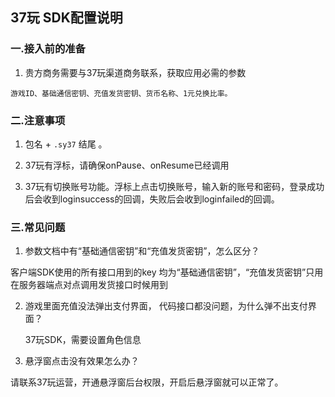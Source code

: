 ## 37玩 SDK配置说明

###  一.接入前的准备

  1. 贵方商务需要与37玩渠道商务联系，获取应用必需的参数

    游戏ID、基础通信密钥、充值发货密钥、货币名称、1元兑换比率。



### 二.注意事项

  1.  包名 + `.sy37`  结尾  。

  2.  37玩有浮标，请确保onPause、onResume已经调用

  3.  37玩有切换账号功能。浮标上点击切换账号，输入新的账号和密码，登录成功后会收到loginsuccess的回调，失败后会收到loginfailed的回调。


### 三.常见问题

   1. 参数文档中有“基础通信密钥”和“充值发货密钥”，怎么区分？

   客户端SDK使用的所有接口用到的key 均为“基础通信密钥”，“充值发货密钥”只用在服务器端点对点调用发货接口时候用到

   2. 游戏里面充值没法弹出支付界面， 代码接口都没问题，为什么弹不出支付界面？

      37玩SDK，需要设置角色信息

   3. 悬浮窗点击没有效果怎么办？

  请联系37玩运营，开通悬浮窗后台权限，开启后悬浮窗就可以正常了。
